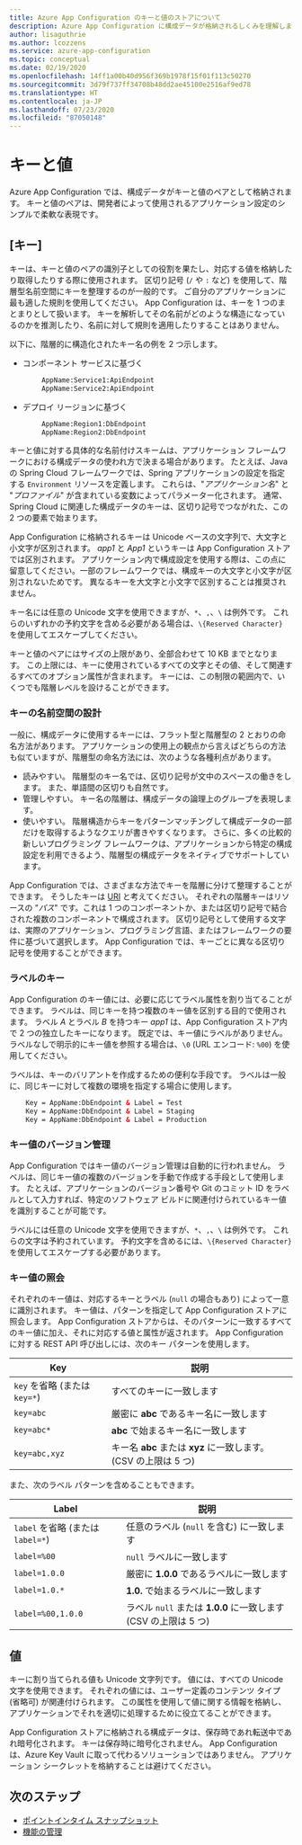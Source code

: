 ```yaml
---
title: Azure App Configuration のキーと値のストアについて
description: Azure App Configuration に構成データが格納されるしくみを理解します。
author: lisaguthrie
ms.author: lcozzens
ms.service: azure-app-configuration
ms.topic: conceptual
ms.date: 02/19/2020
ms.openlocfilehash: 14ff1a00b40d956f369b1978f15f01f113c50270
ms.sourcegitcommit: 3d79f737ff34708b48dd2ae45100e2516af9ed78
ms.translationtype: HT
ms.contentlocale: ja-JP
ms.lasthandoff: 07/23/2020
ms.locfileid: "87050148"
---
```

# <a name="keys-and-values"></a>キーと値

Azure App Configuration では、構成データがキーと値のペアとして格納されます。 キーと値のペアは、開発者によって使用されるアプリケーション設定のシンプルで柔軟な表現です。

## <a name="keys"></a>[キー]

キーは、キーと値のペアの識別子としての役割を果たし、対応する値を格納したり取得したりする際に使用されます。 区切り記号 (`/` や `:` など) を使用して、階層型名前空間にキーを整理するのが一般的です。 ご自分のアプリケーションに最も適した規則を使用してください。 App Configuration は、キーを 1 つのまとまりとして扱います。 キーを解析してその名前がどのような構造になっているのかを推測したり、名前に対して規則を適用したりすることはありません。

以下に、階層的に構造化されたキー名の例を 2 つ示します。

* コンポーネント サービスに基づく

```aspx
        AppName:Service1:ApiEndpoint
        AppName:Service2:ApiEndpoint
```

* デプロイ リージョンに基づく

```aspx
        AppName:Region1:DbEndpoint
        AppName:Region2:DbEndpoint
```

キーと値に対する具体的な名前付けスキームは、アプリケーション フレームワークにおける構成データの使われ方で決まる場合があります。 たとえば、Java の Spring Cloud フレームワークでは、Spring アプリケーションの設定を指定する `Environment` リソースを定義します。  これらは、"*アプリケーション名*" と "*プロファイル*" が含まれている変数によってパラメーター化されます。 通常、Spring Cloud に関連した構成データのキーは、区切り記号でつながれた、この 2 つの要素で始まります。

App Configuration に格納されるキーは Unicode ベースの文字列で、大文字と小文字が区別されます。 *app1* と *App1* というキーは App Configuration ストアでは区別されます。 アプリケーション内で構成設定を使用する際は、この点に留意してください。一部のフレームワークでは、構成キーの大文字と小文字が区別されないためです。 異なるキーを大文字と小文字で区別することは推奨されません。

キー名には任意の Unicode 文字を使用できますが、`*`、`,`、`\` は例外です。  これらのいずれかの予約文字を含める必要がある場合は、`\{Reserved Character}` を使用してエスケープしてください。 

キーと値のペアにはサイズの上限があり、全部合わせて 10 KB までとなります。 この上限には、キーに使用されているすべての文字とその値、そして関連するすべてのオプション属性が含まれます。 キーには、この制限の範囲内で、いくつでも階層レベルを設けることができます。

### <a name="design-key-namespaces"></a>キーの名前空間の設計

一般に、構成データに使用するキーには、フラット型と階層型の 2 とおりの命名方法があります。 アプリケーションの使用上の観点から言えばどちらの方法も似ていますが、階層型の命名方法には、次のような各種利点があります。

* 読みやすい。 階層型のキー名では、区切り記号が文中のスペースの働きをします。 また、単語間の区切りも自然です。
* 管理しやすい。 キー名の階層は、構成データの論理上のグループを表現します。
* 使いやすい。 階層構造からキーをパターンマッチングして構成データの一部だけを取得するようなクエリが書きやすくなります。 さらに、多くの比較的新しいプログラミング フレームワークは、アプリケーションから特定の構成設定を利用できるよう、階層型の構成データをネイティブでサポートしています。

App Configuration では、さまざまな方法でキーを階層に分けて整理することができます。 そうしたキーは [URI](https://en.wikipedia.org/wiki/Uniform_Resource_Identifier) と考えてください。 それぞれの階層キーはリソースの "*パス*" です。これは 1 つのコンポーネントか、または区切り記号で結合された複数のコンポーネントで構成されます。 区切り記号として使用する文字は、実際のアプリケーション、プログラミング言語、またはフレームワークの要件に基づいて選択します。 App Configuration では、キーごとに異なる区切り記号を使用することができます。

### <a name="label-keys"></a>ラベルのキー

App Configuration のキー値には、必要に応じてラベル属性を割り当てることができます。 ラベルは、同じキーを持つ複数のキー値を区別する目的で使用されます。 ラベル *A* とラベル *B* を持つキー *app1* は、App Configuration ストア内で 2 つの独立したキーになります。 既定では、キー値にラベルがありません。 ラベルなしで明示的にキー値を参照する場合は、`\0` (URL エンコード: `%00`) を使用してください。

ラベルは、キーのバリアントを作成するための便利な手段です。 ラベルは一般に、同じキーに対して複数の環境を指定する場合に使用します。

```aspx
    Key = AppName:DbEndpoint & Label = Test
    Key = AppName:DbEndpoint & Label = Staging
    Key = AppName:DbEndpoint & Label = Production
```

### <a name="version-key-values"></a>キー値のバージョン管理

App Configuration ではキー値のバージョン管理は自動的に行われません。 ラベルは、同じキー値の複数のバージョンを手動で作成する手段として使用します。 たとえば、アプリケーションのバージョン番号や Git のコミット ID をラベルとして入力すれば、特定のソフトウェア ビルドに関連付けられているキー値を識別することが可能です。

ラベルには任意の Unicode 文字を使用できますが、`*`、`,`、`\` は例外です。 これらの文字は予約されています。 予約文字を含めるには、`\{Reserved Character}` を使用してエスケープする必要があります。

### <a name="query-key-values"></a>キー値の照会

それぞれのキー値は、対応するキーとラベル (`null` の場合もあり) によって一意に識別されます。 キー値は、パターンを指定して App Configuration ストアに照会します。 App Configuration ストアからは、そのパターンに一致するすべてのキー値に加え、それに対応する値と属性が返されます。 App Configuration に対する REST API 呼び出しには、次のキー パターンを使用します。

| Key | 説明 |
|---|---|
| `key` を省略 (または `key=*`) | すべてのキーに一致します |
| `key=abc` | 厳密に **abc** であるキー名に一致します |
| `key=abc*` | **abc** で始まるキー名に一致します |
| `key=abc,xyz` | キー名 **abc** または **xyz** に一致します。 (CSV の上限は 5 つ) |

また、次のラベル パターンを含めることもできます。

| Label | 説明 |
|---|---|
| `label` を省略 (または `label=*`) | 任意のラベル (`null` を含む) に一致します |
| `label=%00` | `null` ラベルに一致します |
| `label=1.0.0` | 厳密に **1.0.0** であるラベルに一致します |
| `label=1.0.*` | **1.0.** で始まるラベルに一致します |
| `label=%00,1.0.0` | ラベル `null` または **1.0.0** に一致します (CSV の上限は 5 つ) |

## <a name="values"></a>値

キーに割り当てられる値も Unicode 文字列です。 値には、すべての Unicode 文字を使用できます。 それぞれの値には、ユーザー定義のコンテンツ タイプ (省略可) が関連付けられます。 この属性を使用して値に関する情報を格納し、アプリケーションでそれを適切に処理するために役立てることができます。

App Configuration ストアに格納される構成データは、保存時であれ転送中であれ暗号化されます。 キーは保存時に暗号化されません。 App Configuration は、Azure Key Vault に取って代わるソリューションではありません。 アプリケーション シークレットを格納することは避けてください。

## <a name="next-steps"></a>次のステップ

* [ポイントインタイム スナップショット](./concept-point-time-snapshot.md)  
* [機能の管理](./concept-feature-management.md)  
